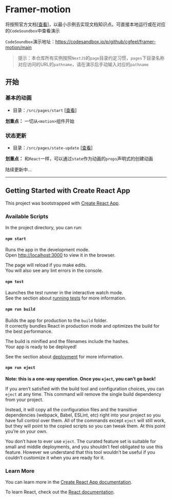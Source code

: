 # Framer-motion

将按照官方文档[[查看](https://www.framer.com/motion/)]，以最小示例去实现文档知识点。可直接本地运行或在对应的`CodeSoundbox`中查看演示

`CodeSoundbox`演示地址：https://codesandbox.io/p/github/cgfeel/framer-motion/main

> 提示：本仓库所有实例按照`NextJS`的`page`目录约定习惯，`pages`下目录名称对应访问的URL的`pathname`，请在演示后手动输入对应的`pathname`

## 开始

### 基本的动画

- 目录：`/src/pages/start` [[查看](https://github.com/cgfeel/framer-motion/tree/main/src/pages/start)]

**划重点：** 一切从`<motion>`组件开始

### 状态更新

- 目录：`/src/pages/state-update` [[查看](https://github.com/cgfeel/framer-motion/tree/main/src/pages/state-update)]

**划重点：** 和`React`一样，可以通过`state`作为动画的`props`声明式的创建动画

陆续更新中...

---

## Getting Started with Create React App

This project was bootstrapped with [Create React App](https://github.com/facebook/create-react-app).

### Available Scripts

In the project directory, you can run:

#### `npm start`

Runs the app in the development mode.\
Open [http://localhost:3000](http://localhost:3000) to view it in the browser.

The page will reload if you make edits.\
You will also see any lint errors in the console.

#### `npm test`

Launches the test runner in the interactive watch mode.\
See the section about [running tests](https://facebook.github.io/create-react-app/docs/running-tests) for more information.

#### `npm run build`

Builds the app for production to the `build` folder.\
It correctly bundles React in production mode and optimizes the build for the best performance.

The build is minified and the filenames include the hashes.\
Your app is ready to be deployed!

See the section about [deployment](https://facebook.github.io/create-react-app/docs/deployment) for more information.

#### `npm run eject`

**Note: this is a one-way operation. Once you `eject`, you can’t go back!**

If you aren’t satisfied with the build tool and configuration choices, you can `eject` at any time. This command will remove the single build dependency from your project.

Instead, it will copy all the configuration files and the transitive dependencies (webpack, Babel, ESLint, etc) right into your project so you have full control over them. All of the commands except `eject` will still work, but they will point to the copied scripts so you can tweak them. At this point you’re on your own.

You don’t have to ever use `eject`. The curated feature set is suitable for small and middle deployments, and you shouldn’t feel obligated to use this feature. However we understand that this tool wouldn’t be useful if you couldn’t customize it when you are ready for it.

### Learn More

You can learn more in the [Create React App documentation](https://facebook.github.io/create-react-app/docs/getting-started).

To learn React, check out the [React documentation](https://reactjs.org/).
